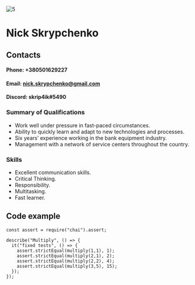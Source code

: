 ![5](https://user-images.githubusercontent.com/17235373/172469357-d1a913a1-e585-48c3-a840-54849023d2dc.jpg)                                                                            
# Nick Skrypchenko

## Contacts
#### Phone: +380501629227
#### Email: nick.skrypchenko@gmail.com
#### Discord: skrip4ik#5490
### Summary of Qualifications 
* Work well under pressure in fast-paced circumstances.
* Ability to quickly learn and adapt to new technologies and processes.
* Six years’ experience working in the bank equipment industry.
* Management with a network of service centers throughout the country.
### Skills
- Excellent communication skills.
- Critical Thinking.
- Responsibility.
- Multitasking.
- Fast learner.
## Code example 
``` 
const assert = require("chai").assert;

describe("Multiply", () => {
  it("fixed tests", () => {
    assert.strictEqual(multiply(1,1), 1);
    assert.strictEqual(multiply(2,1), 2);
    assert.strictEqual(multiply(2,2), 4);
    assert.strictEqual(multiply(3,5), 15);   
  });
});
```
